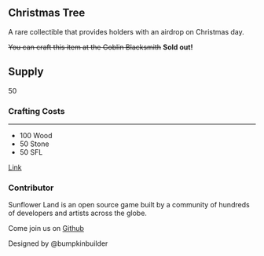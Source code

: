 ## Christmas Tree

A rare collectible that provides holders with an airdrop on Christmas day.

~~You can craft this item at the Goblin Blacksmith~~ **Sold out!**

## Supply

50

### Crafting Costs

---

- 100 Wood
- 50 Stone
- 50 SFL

[Link](https://docs.sunflower-land.com/player-guides/rare-and-limited-items#boosts)

### Contributor

Sunflower Land is an open source game built by a community of hundreds of developers and artists across the globe.

Come join us on [Github](https://github.com/sunflower-land/sunflower-land)

Designed by @bumpkinbuilder
